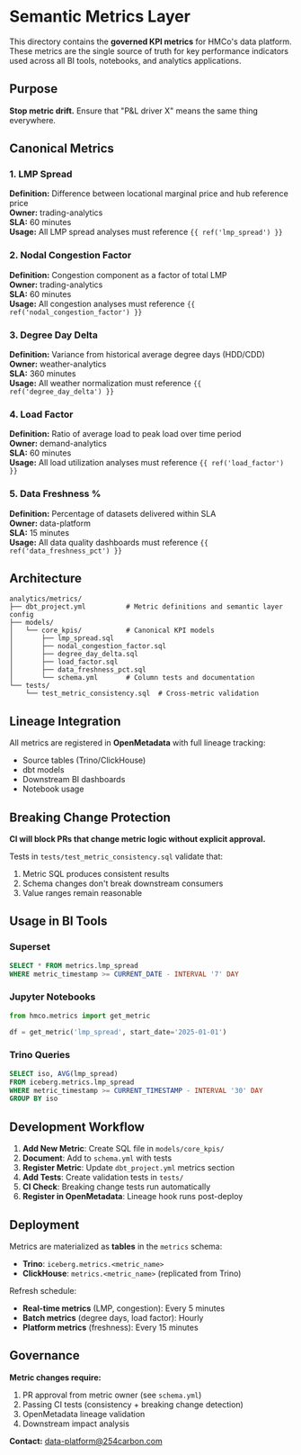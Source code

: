 # Semantic Metrics Layer

This directory contains the **governed KPI metrics** for HMCo's data platform. These metrics are the single source of truth for key performance indicators used across all BI tools, notebooks, and analytics applications.

## Purpose

**Stop metric drift.** Ensure that "P&L driver X" means the same thing everywhere.

## Canonical Metrics

### 1. LMP Spread
**Definition:** Difference between locational marginal price and hub reference price  
**Owner:** trading-analytics  
**SLA:** 60 minutes  
**Usage:** All LMP spread analyses must reference `{{ ref('lmp_spread') }}`

### 2. Nodal Congestion Factor
**Definition:** Congestion component as a factor of total LMP  
**Owner:** trading-analytics  
**SLA:** 60 minutes  
**Usage:** All congestion analyses must reference `{{ ref('nodal_congestion_factor') }}`

### 3. Degree Day Delta
**Definition:** Variance from historical average degree days (HDD/CDD)  
**Owner:** weather-analytics  
**SLA:** 360 minutes  
**Usage:** All weather normalization must reference `{{ ref('degree_day_delta') }}`

### 4. Load Factor
**Definition:** Ratio of average load to peak load over time period  
**Owner:** demand-analytics  
**SLA:** 60 minutes  
**Usage:** All load utilization analyses must reference `{{ ref('load_factor') }}`

### 5. Data Freshness %
**Definition:** Percentage of datasets delivered within SLA  
**Owner:** data-platform  
**SLA:** 15 minutes  
**Usage:** All data quality dashboards must reference `{{ ref('data_freshness_pct') }}`

## Architecture

```
analytics/metrics/
├── dbt_project.yml          # Metric definitions and semantic layer config
├── models/
│   └── core_kpis/           # Canonical KPI models
│       ├── lmp_spread.sql
│       ├── nodal_congestion_factor.sql
│       ├── degree_day_delta.sql
│       ├── load_factor.sql
│       ├── data_freshness_pct.sql
│       └── schema.yml       # Column tests and documentation
└── tests/
    └── test_metric_consistency.sql  # Cross-metric validation

```

## Lineage Integration

All metrics are registered in **OpenMetadata** with full lineage tracking:
- Source tables (Trino/ClickHouse)
- dbt models
- Downstream BI dashboards
- Notebook usage

## Breaking Change Protection

**CI will block PRs that change metric logic without explicit approval.**

Tests in `tests/test_metric_consistency.sql` validate that:
1. Metric SQL produces consistent results
2. Schema changes don't break downstream consumers
3. Value ranges remain reasonable

## Usage in BI Tools

### Superset
```sql
SELECT * FROM metrics.lmp_spread
WHERE metric_timestamp >= CURRENT_DATE - INTERVAL '7' DAY
```

### Jupyter Notebooks
```python
from hmco.metrics import get_metric

df = get_metric('lmp_spread', start_date='2025-01-01')
```

### Trino Queries
```sql
SELECT iso, AVG(lmp_spread) 
FROM iceberg.metrics.lmp_spread
WHERE metric_timestamp >= CURRENT_TIMESTAMP - INTERVAL '30' DAY
GROUP BY iso
```

## Development Workflow

1. **Add New Metric**: Create SQL file in `models/core_kpis/`
2. **Document**: Add to `schema.yml` with tests
3. **Register Metric**: Update `dbt_project.yml` metrics section
4. **Add Tests**: Create validation tests in `tests/`
5. **CI Check**: Breaking change tests run automatically
6. **Register in OpenMetadata**: Lineage hook runs post-deploy

## Deployment

Metrics are materialized as **tables** in the `metrics` schema:
- **Trino**: `iceberg.metrics.<metric_name>`
- **ClickHouse**: `metrics.<metric_name>` (replicated from Trino)

Refresh schedule:
- **Real-time metrics** (LMP, congestion): Every 5 minutes
- **Batch metrics** (degree days, load factor): Hourly
- **Platform metrics** (freshness): Every 15 minutes

## Governance

**Metric changes require:**
1. PR approval from metric owner (see `schema.yml`)
2. Passing CI tests (consistency + breaking change detection)
3. OpenMetadata lineage validation
4. Downstream impact analysis

**Contact:** data-platform@254carbon.com
